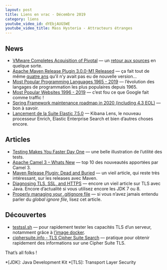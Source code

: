 ```yaml
---
layout: post
title: Liens en vrac - Décembre 2019
category: liens
youtube_video_id: dYEbjAUG5WE
youtube_video_title: Mass Hysteria - Attracteurs étranges
---
```


## News

* [VMware Completes Acquisition of Pivotal](https://www.vmware.com/company/news/releases/vmw-newsfeed.VMware-Completes-Acquisition-of-Pivotal.1964966.html)
  — un [retour aux sources](https://en.wikipedia.org/wiki/Pivotal_Software) en quelque sorte.
* [Apache Maven Release Plugin 3.0.0-M1 Released](https://mail-archives.apache.org/mod_mbox/maven-announce/201912.mbox/%3c13362911.H09CoeJCsu@giga%3e)
  — ça fait tout de même [quatre ans](https://mvnrepository.com/artifact/org.apache.maven.plugins/maven-release-plugin)
  qu’il n’y avait pas eu de nouvelle version…
* [Most Popular Programming Languages 1965 - 2019](https://www.youtube.com/watch?v=Og847HVwRSI)
  — l’évolution des langages de programmation les plus populaires depuis 1965.
* [Most Popular Websites 1996 - 2019](https://www.youtube.com/watch?v=2Uj1A9AguFs)
  — c’est fou ce que Google fait comme traffic !
* [Spring Framework maintenance roadmap in 2020 (including 4.3 EOL)](https://spring.io/blog/2019/12/03/spring-framework-maintenance-roadmap-in-2020-including-4-3-eol)
  — bon à savoir.
* [Lancement de la Suite Elastic 7.5.0](https://www.elastic.co/fr/blog/elastic-stack-7-5-0-released)
  — Kibana Lens, le nouveau processeur Enrich, Elastic Enterprise Search et bien d’autres choses encore.

## Articles

* [Testing Makes You Faster Day One](https://testingisdocumenting.org/blog/entry/testing-makes-you-faster-day-one/)
  — une belle illustration de l’utilité des tests.
* [Apache Camel 3 – Whats New](https://camel.apache.org/blog/Camel3-Whatsnew/)
  — top 10 des nouveautés apportées par Camel 3.
* [Maven Release Plugin: Dead and Buried](https://axelfontaine.com/blog/dead-burried.html)
  — un vieil article, qui reste très intéressant, sur les releases avec Maven.
* [Diagnosing TLS, SSL, and HTTPS](https://blogs.oracle.com/java-platform-group/diagnosing-tls,-ssl,-and-https)
  — encore un vieil article sur TLS avec Java. Encore d’actualité si vous utilisez encore les JDK 7 ou 8.
* [Properly managing your .gitignore file](https://julien.danjou.info/properly-managing-your-gitignore/)
  — si vous n’avez jamais entendu parler du _global ignore file_, lisez cet article.

## Découvertes

* [testssl.sh](https://github.com/drwetter/testssl.sh)
  — pour rapidement tester les capacités TLS d’un serveur, notamment grâce
  à [l’image docker](https://hub.docker.com/r/drwetter/testssl.sh).
* [ciphersuite.info - TLS Cipher Suite Search](https://ciphersuite.info/)
  — pratique pour obtenir rapidement des informations sur une Cipher Suite TLS.

That’s all folks !

*[JDK]: Java Development Kit
*[TLS]: Transport Layer Security
